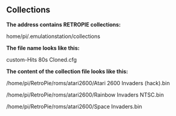 

## Collections  

**The address contains RETROPIE collections:**

home/pi/.emulationstation/collections

**The file name looks like this:**

custom-Hits 80s Cloned.cfg

**The content of the collection file looks like this:**

/home/pi/RetroPie/roms/atari2600/Atari 2600 Invaders (hack).bin

/home/pi/RetroPie/roms/atari2600/Rainbow Invaders NTSC.bin

/home/pi/RetroPie/roms/atari2600/Space Invaders.bin


